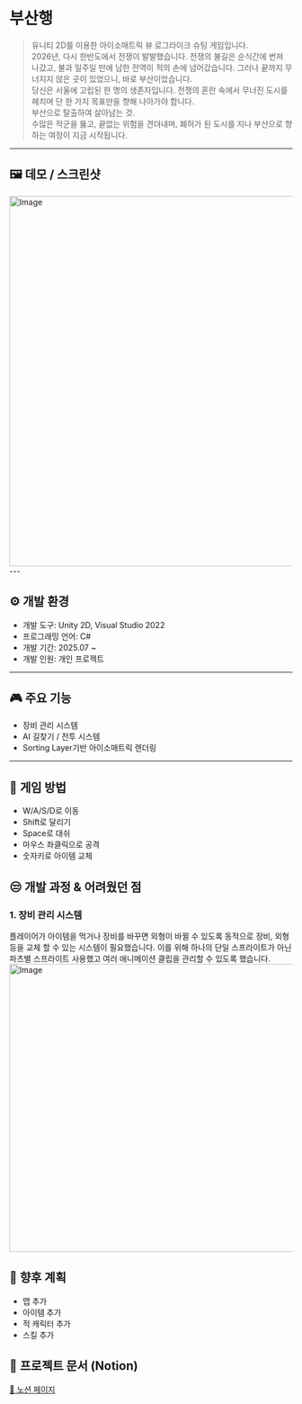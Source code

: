 # 부산행
>유니티 2D를 이용한 아이소매트릭 뷰 로그라이크 슈팅 게임입니다. <br>
>2026년, 다시 한반도에서 전쟁이 발발했습니다. 전쟁의 불길은 순식간에 번져 나갔고, 불과 일주일 만에 남한 전역이 적의 손에 넘어갔습니다. 그러나 끝까지 무너지지 않은 곳이 있었으니, 바로 부산이었습니다. <br>
>당신은 서울에 고립된 한 명의 생존자입니다. 전쟁의 혼란 속에서 무너진 도시를 헤치며 단 한 가지 목표만을 향해 나아가야 합니다.<br>
>부산으로 탈출하여 살아남는 것.<br>
>수많은 적군을 뚫고, 끝없는 위험을 견뎌내며, 폐허가 된 도시를 지나 부산으로 향하는 여정이 지금 시작됩니다.<br>

---

## 🖼️ 데모 / 스크린샷
<img width="1123" height="658" alt="Image" src="https://github.com/user-attachments/assets/f862eebc-8ea8-4970-a775-90bca29be3dd" />
---

## ⚙️ 개발 환경

- 개발 도구: Unity 2D, Visual Studio 2022
- 프로그래밍 언어: C#
- 개발 기간: 2025.07 ~ 
- 개발 인원: 개인 프로젝트

---

## 🎮 주요 기능
- 장비 관리 시스템
- AI 길찾기 / 전투 시스템 
- Sorting Layer기반 아이소매트릭 렌더링 

---

## 📌 게임 방법
- W/A/S/D로 이동
- Shift로 달리기
- Space로 대쉬
- 마우스 좌클릭으로 공격
- 숫자키로 아이템 교체

## 😒 개발 과정 & 어려웠던 점

### 1. 장비 관리 시스템
플레이어가 아이템을 먹거나 장비를 바꾸면 외형이 바뀔 수 있도록 동적으로 장비, 외형 등을 교체 할 수 있는 시스템이 필요했습니다. 
이를 위해 하나의 단일 스프라이트가 아닌 파츠별 스프라이트 사용했고 여러 애니메이션 클립을 관리할 수 있도록 했습니다.
<img width="1261" height="512" alt="Image" src="https://github.com/user-attachments/assets/20f935c5-1611-4a3f-8f52-22b1169d04c7" />

## 🚀 향후 계획
- 맵 추가
- 아이템 추가
- 적 캐릭터 추가
- 스킬 추가

## 📄 프로젝트 문서 (Notion)
[🔗 노션 페이지](https://www.notion.so/2383bd2b36e280428f70fc335e0b2c46)
